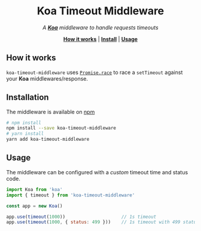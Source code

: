 <h1 align="center">Koa Timeout Middleware</h1>

<p align="center">
  <i>
    A <b><a href="http://koajs.com">Koa</a></b> middleware to handle requests timeouts
  </i>
</p>

<p align="center">
  <b><a href="#hot-it-works">How it works</a></b>
  |
  <b><a href="#installation">Install</a></b>
  |
  <b><a href="#usage">Usage</a></b>
</p>

## How it works

`koa-timeout-middleware` uses
[`Promise.race`](https://developer.mozilla.org/en-US/docs/Web/JavaScript/Reference/Global_Objects/Promise/race)
to race a `setTimeout` against your **Koa** middlewares/response.

## Installation

The middleware is available on [npm](https://npmjs.com)

```sh
# npm install
npm install --save koa-timeout-middleware
# yarn install
yarn add koa-timeout-middleware
```

## Usage

The middleware can be configured with a _custom_ timeout time and
status code.

```js
import Koa from 'koa'
import { timeout } from 'koa-timeout-middleware'

const app = new Koa()

app.use(timeout(1000))                     // 1s timeout
app.use(timeout(1000, { status: 499 }))    // 1s timeout with 499 status
```


